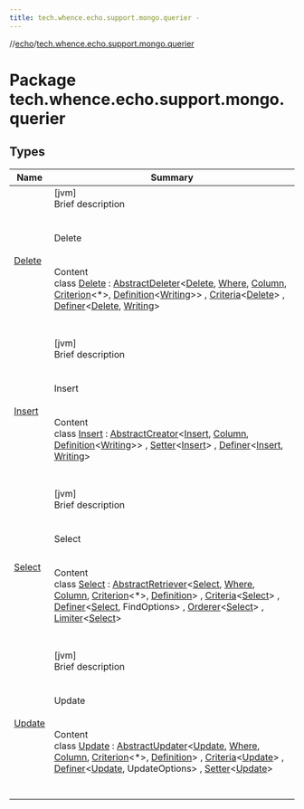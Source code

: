 ```yaml
---
title: tech.whence.echo.support.mongo.querier -
---
```

//[echo](../index.md)/[tech.whence.echo.support.mongo.querier](index.md)



# Package tech.whence.echo.support.mongo.querier  


## Types  
  
|  Name|  Summary| 
|---|---|
| [Delete](-delete/index.md)| [jvm]  <br>Brief description  <br><br><br>Delete<br><br>  <br>Content  <br>class [Delete](-delete/index.md) : [AbstractDeleter](../tech.whence.echo.dal.querier/-abstract-deleter/index.md)<[Delete](-delete/index.md), [Where](../tech.whence.echo.support.mongo.querier.component/-where/index.md), [Column](../tech.whence.echo.support.mongo.querier.component/-column/index.md), [Criterion](../tech.whence.echo.support.mongo.querier.component/-criterion/index.md)<*>, [Definition](../tech.whence.echo.support.mongo.querier.component/-definition/index.md)<[Writing](../tech.whence.echo.support.mongo.querier.component/-writing/index.md)>> , [Criteria](../tech.whence.echo.support.mongo.querier.component/-criteria/index.md)<[Delete](-delete/index.md)> , [Definer](../tech.whence.echo.support.mongo.querier.component/-definer/index.md)<[Delete](-delete/index.md), [Writing](../tech.whence.echo.support.mongo.querier.component/-writing/index.md)>   <br><br><br>
| [Insert](-insert/index.md)| [jvm]  <br>Brief description  <br><br><br>Insert<br><br>  <br>Content  <br>class [Insert](-insert/index.md) : [AbstractCreator](../tech.whence.echo.dal.querier/-abstract-creator/index.md)<[Insert](-insert/index.md), [Column](../tech.whence.echo.support.mongo.querier.component/-column/index.md), [Definition](../tech.whence.echo.support.mongo.querier.component/-definition/index.md)<[Writing](../tech.whence.echo.support.mongo.querier.component/-writing/index.md)>> , [Setter](../tech.whence.echo.support.mongo.querier.component/-setter/index.md)<[Insert](-insert/index.md)> , [Definer](../tech.whence.echo.support.mongo.querier.component/-definer/index.md)<[Insert](-insert/index.md), [Writing](../tech.whence.echo.support.mongo.querier.component/-writing/index.md)>   <br><br><br>
| [Select](-select/index.md)| [jvm]  <br>Brief description  <br><br><br>Select<br><br>  <br>Content  <br>class [Select](-select/index.md) : [AbstractRetriever](../tech.whence.echo.dal.querier/-abstract-retriever/index.md)<[Select](-select/index.md), [Where](../tech.whence.echo.support.mongo.querier.component/-where/index.md), [Column](../tech.whence.echo.support.mongo.querier.component/-column/index.md), [Criterion](../tech.whence.echo.support.mongo.querier.component/-criterion/index.md)<*>, [Definition](../tech.whence.echo.support.mongo.querier.component/-definition/index.md)<FindOptions>> , [Criteria](../tech.whence.echo.support.mongo.querier.component/-criteria/index.md)<[Select](-select/index.md)> , [Definer](../tech.whence.echo.support.mongo.querier.component/-definer/index.md)<[Select](-select/index.md), FindOptions> , [Orderer](../tech.whence.echo.dal.querier.component/-orderer/index.md)<[Select](-select/index.md)> , [Limiter](../tech.whence.echo.dal.querier.component/-limiter/index.md)<[Select](-select/index.md)>   <br><br><br>
| [Update](-update/index.md)| [jvm]  <br>Brief description  <br><br><br>Update<br><br>  <br>Content  <br>class [Update](-update/index.md) : [AbstractUpdater](../tech.whence.echo.dal.querier/-abstract-updater/index.md)<[Update](-update/index.md), [Where](../tech.whence.echo.support.mongo.querier.component/-where/index.md), [Column](../tech.whence.echo.support.mongo.querier.component/-column/index.md), [Criterion](../tech.whence.echo.support.mongo.querier.component/-criterion/index.md)<*>, [Definition](../tech.whence.echo.support.mongo.querier.component/-definition/index.md)<UpdateOptions>> , [Criteria](../tech.whence.echo.support.mongo.querier.component/-criteria/index.md)<[Update](-update/index.md)> , [Definer](../tech.whence.echo.support.mongo.querier.component/-definer/index.md)<[Update](-update/index.md), UpdateOptions> , [Setter](../tech.whence.echo.support.mongo.querier.component/-setter/index.md)<[Update](-update/index.md)>   <br><br><br>

